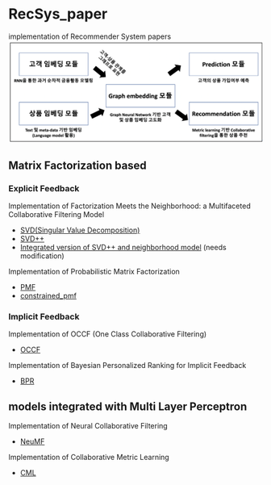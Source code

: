 # RecSys_paper
implementation of Recommender System papers
![recsys](./img/recsys.png)

## Matrix Factorization based
### Explicit Feedback
Implementation of Factorization Meets the Neighborhood: a Multifaceted Collaborative Filtering Model  
* [SVD(Singular Value Decomposition)](https://github.com/Namkyeong/RecSys_paper/blob/main/MatrixFactorization/SVD.ipynb)  
* [SVD++](https://github.com/Namkyeong/RecSys_paper/blob/main/MatrixFactorization/SVDpp.ipynb)  
* [Integrated version of SVD++ and neighborhood model](https://github.com/Namkyeong/RecSys_paper/blob/main/MatrixFactorization/SVD_integrated_v2.ipynb) (needs modification)  
  
  
Implementation of Probabilistic Matrix Factorization  
* [PMF](https://github.com/Namkyeong/RecSys_paper/blob/main/MatrixFactorization/pmf.ipynb)   
* [constrained_pmf](https://github.com/Namkyeong/RecSys_paper/blob/main/MatrixFactorization/constrained_pmf.ipynb)  
  

### Implicit Feedback
Implementation of OCCF (One Class Collaborative Filtering)
* [OCCF](https://github.com/Namkyeong/RecSys_paper/blob/main/MatrixFactorization/OCCF.ipynb)  
  
  
Implementation of Bayesian Personalized Ranking for Implicit Feedback
* [BPR](https://github.com/Namkyeong/RecSys_paper/blob/main/MatrixFactorization/BPRwithMF.ipynb)  


## models integrated with Multi Layer Perceptron
Implementation of Neural Collaborative Filtering
* [NeuMF](https://github.com/Namkyeong/RecSys_paper/blob/main/NeuralCollaborativeFiltering/NeuralCF.ipynb)  
  
Implementation of Collaborative Metric Learning
* [CML](https://github.com/Namkyeong/RecSys_paper/blob/main/CollaborativeMetricLearning/CML.ipynb)
